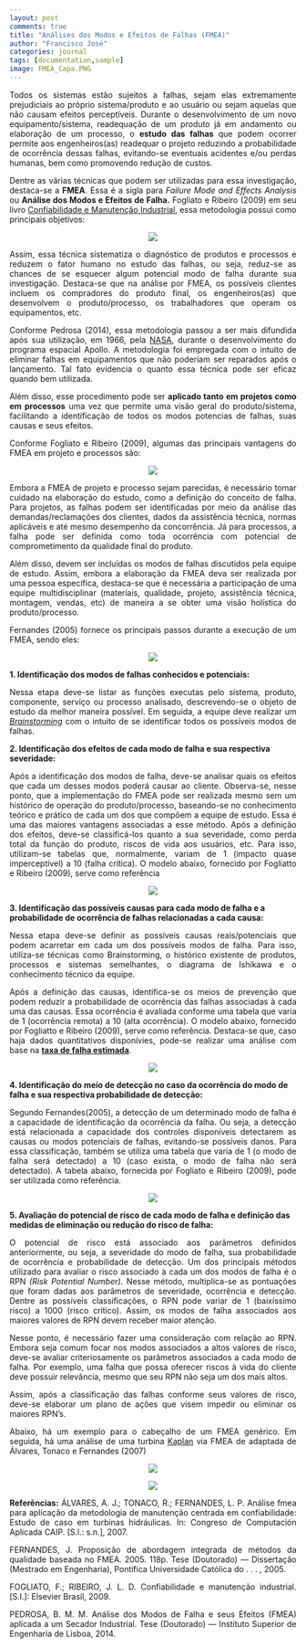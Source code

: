 ```yaml
---
layout: post
comments: true
title: "Análises dos Modos e Efeitos de Falhas (FMEA)"
author: "Francisco José"
categories: journal
tags: [documentation,sample]
image: FMEA_Capa.PNG
---
```

<html>
<body>

<p align="justify"> Todos os sistemas estão sujeitos a falhas, sejam elas extremamente prejudiciais ao próprio sistema/produto e ao usuário ou sejam aquelas que não causam efeitos perceptíveis. Durante o desenvolvimento de um novo equipamento/sistema, readequação de um produto já em andamento ou elaboração de um processo, o <b>estudo das falhas</b> que podem ocorrer permite aos engenheiros(as) readequar o projeto reduzindo a probabilidade de ocorrência dessas falhas, evitando-se eventuais acidentes e/ou perdas humanas, bem como promovendo redução de custos.</p>

<p align="justify"> Dentre as várias técnicas que podem ser utilizadas para essa investigação, destaca-se a <b>FMEA</b>. Essa é a sigla para <i>Failure Mode and Effects Analysis</i> ou <b>Análise dos Modos e Efeitos de Falha.</b> Fogliato e Ribeiro (2009) em seu livro <a href ="https://www.amazon.com.br/Confiabilidade-manuten%C3%A7%C3%A3o-industrial-Fl%C3%A1vio-Fogliatto-ebook/dp/B00CI4S6K2">Confiabilidade e Manutenção Industrial</a>, essa metodologia possui como principais objetivos:  </p>

<p align = "center">
<img src="http://engfrancisco.com/assets/img/FMEA_1.PNG"></p>


<p align="justify"> Assim, essa técnica sistematiza o diagnóstico de produtos e processos e reduzem o fator humano no estudo das falhas, ou seja, reduz-se as chances de se esquecer algum potencial modo de falha durante sua investigação. Destaca-se que na análise por FMEA, os possíveis clientes incluem os compradores do produto final, os engenheiros(as) que desenvolvem o produto/processo, os trabalhadores que operam os equipamentos, etc.
</p>

<p align="justify"> Conforme Pedrosa (2014), essa metodologia passou a ser mais difundida após sua utilização, em 1966, pela <a href="https://www.nasa.gov/">NASA</a>, durante o desenvolvimento do programa espacial Apollo. A metodologia foi empregada com o intuito de eliminar falhas em equipamentos que não poderiam ser reparados após o lançamento. Tal fato evidencia o quanto essa técnica pode ser eficaz quando bem utilizada.
</p>

<p align="justify"> Além disso, esse procedimento pode ser <b>aplicado tanto em projetos como em processos</b> uma vez que permite uma visão geral do produto/sistema, facilitando a identificação de todos os modos potencias de falhas, suas causas e seus efeitos.
</p>

<p align="justify"> Conforme Fogliato e Ribeiro (2009), algumas das principais vantagens do FMEA em projeto e processos são:</p>

<p align = "center">
<img src="http://engfrancisco.com/assets/img/FMEA_2.PNG"></p>

<p align="justify"> Embora a FMEA de projeto e processo sejam parecidas, é necessário tomar cuidado na elaboração do estudo, como a definição do conceito de falha. Para projetos, as falhas podem ser identificadas por meio da análise das demandas/reclamações dos clientes, dados da assistência técnica, normas aplicáveis e até mesmo desempenho da concorrência. Já para processos, a falha pode ser definida como toda ocorrência com potencial de comprometimento da qualidade final do produto. 
</p>

<p align="justify"> Além disso, devem ser incluídas os modos de falhas discutidos pela equipe de estudo. Assim, embora a elaboração da FMEA deva ser realizada por uma pessoa específica, destaca-se que é necessária a participação de uma equipe multidisciplinar (materiais, qualidade, projeto, assistência técnica, montagem, vendas, etc) de maneira a se obter uma visão holística do produto/processo.
</p>

<p align="justify"> Fernandes (2005) fornece os principais passos durante a execução de um FMEA, sendo eles:</p>

<p align = "center">
<img src="http://engfrancisco.com/assets/img/FMEA_3.PNG"></p>


<b>1. Identificação dos modos de falhas conhecidos e potenciais:</b>
	
<p align="justify">Nessa etapa deve-se listar as funções executas pelo sistema, produto, componente, serviço ou processo analisado, descrevendo-se o objeto de estudo da melhor maneira possível. Em seguida, a equipe deve realizar um <a href ="https://en.wikipedia.org/wiki/Brainstorming"><i>Brainstorming</i></a> com o intuito de se identificar todos os possíveis modos de falhas.</p>

<b>2. Identificação dos efeitos de cada modo de falha e sua respectiva severidade:</b>

<p align="justify">Após a identificação dos modos de falha, deve-se analisar quais os efeitos que cada um desses modos poderá causar ao cliente. Observa-se, nesse ponto, que a implementação do FMEA pode ser realizada mesmo sem um histórico de operação do produto/processo, baseando-se no conhecimento teórico e prático de cada um dos que compõem a equipe de estudo. Essa é uma das maiores vantagens associadas a esse método. Após a definição dos efeitos, deve-se classificá-los quanto a sua severidade, como perda total da função do produto, riscos de vida aos usuários, etc. Para isso, utilizam-se tabelas que, normalmente, variam de 1 (impacto quase imperceptível) a 10 (falha crítica). O modelo abaixo, fornecido por Fogliatto e Ribeiro (2009), serve como referência</p>

<p align = "center">
<img src="http://engfrancisco.com/assets/img/FMEA_4.PNG"></p>

<b>3. Identificação das possíveis causas para cada modo de falha e a probabilidade de ocorrência de falhas relacionadas a cada causa:</b>

<p align="justify">Nessa etapa deve-se definir as possíveis causas reais/potenciais que podem acarretar em cada um dos possíveis modos de falha. Para isso, utiliza-se técnicas como Brainstorming, o histórico existente de produtos, processos e sistemas semelhantes, o diagrama de Ishikawa e o conhecimento técnico da equipe.</p>

<p align="justify">Após a definição das causas, identifica-se os meios de prevenção que podem reduzir a probabilidade de ocorrência das falhas associadas à cada uma das causas. Essa ocorrência é avaliada conforme uma tabela que varia de 1 (ocorrência remota) a 10 (alta ocorrência). O modelo abaixo, fornecido por Fogliatto e Ribeiro (2009), serve como referência. Destaca-se que, caso haja dados quantitativos disponívies, pode-se realizar uma análise com base na <a href ="https://en.wikipedia.org/wiki/Failure_rate"><b>taxa de falha estimada</b></a>.</p>

<p align = "center">
<img src="http://engfrancisco.com/assets/img/FMEA_5.PNG"></p>

<b>4. Identificação do meio de detecção no caso da ocorrência do modo de falha e sua respectiva probabilidade de detecção:</b>

<p align="justify">Segundo Fernandes(2005), a detecção de um determinado modo de falha é a capacidade de identificação da ocorrência da falha. Ou seja, a detecção está relacionada a capacidade dos controles disponíveis detectarem as causas ou modos potenciais de falhas, evitando-se possíveis danos. Para essa classificação, também se utiliza uma tabela que varia de 1 (o modo de falha será detectado) a 10 (caso exista, o modo de falha não será detectado). A tabela abaixo, fornecida por Fogliato e Ribeiro (2009), pode ser utilizada como referência.</p>

<p align = "center">
<img src="http://engfrancisco.com/assets/img/FMEA_6.PNG"></p>

<b>5. Avaliação do potencial de risco de cada modo de falha e definição das medidas de eliminação ou redução do risco de falha:</b>

<p align= "justify">O potencial de risco está associado aos parâmetros definidos anteriormente, ou seja, a severidade do modo de falha, sua probabilidade de ocorrência e probabilidade de detecção. Um dos principais métodos utilizado para avaliar o risco associado à cada um dos modos de falha é o RPN <i>(Risk Potential Number)</i>. Nesse método, multiplica-se as pontuações que foram dadas aos parâmetros de severidade, ocorrência e detecção. Dentre as possíveis classificações, o RPN pode variar de 1 (baixíssimo risco) a 1000 (risco crítico).  Assim, os modos de falha associados aos maiores valores de RPN devem receber maior atenção.</p>

<p align="justify">Nesse ponto, é necessário fazer uma consideração com relação ao RPN. Embora seja comum focar nos modos associados a altos valores de risco, deve-se avaliar criteriosamente os parâmetros associados a cada modo de falha. Por exemplo, uma falha que possa oferecer riscos à vida do cliente deve possuir relevância, mesmo que seu RPN não seja um dos mais altos.</p>

<p align="justify">Assim, após a classificação das falhas conforme seus valores de risco, deve-se elaborar um plano de ações que visem impedir ou eliminar os maiores RPN’s.</p>
	
<p align="justify">Abaixo, há um exemplo para o cabeçalho de um FMEA genérico. Em seguida, há uma análise de uma turbina <a href="https://en.wikipedia.org/wiki/Kaplan_turbine">Kaplan</a> via FMEA de adaptada de Álvares, Tonaco e Fernandes (2007) </p>

<p align = "center">
<img src="http://engfrancisco.com/assets/img/Cabecalho.PNG"></p>

<p align = "center">
<img src="http://engfrancisco.com/assets/img/FMEA_Aplicado.PNG"></p>



</body>
</html>

<p align="justify"><b>Referências:</b>
ÁLVARES, A. J.; TONACO, R.; FERNANDES, L. P. Análise fmea para aplicação da metodologia de manutenção centrada
em confiabilidade: Estudo de caso em turbinas hidráulicas. In: Congreso de Computación Aplicada CAIP. [S.l.: s.n.],
2007.</p>

<p align="justify">FERNANDES, J. Proposição de abordagem integrada de métodos da qualidade baseada no FMEA. 2005. 118p. Tese
(Doutorado) — Dissertação (Mestrado em Engenharia), Pontífica Universidade Católica do . . . , 2005.</p>

<p align="justify">FOGLIATO, F.; RIBEIRO, J. L. D. Confiabilidade e manutenção industrial. [S.l.]: Elsevier Brasil, 2009.</p>

<p align="justify">PEDROSA, B. M. M. Análise dos Modos de Falha e seus Efeitos (FMEA) aplicada a um Secador Industrial. Tese
(Doutorado) — Instituto Superior de Engenharia de Lisboa, 2014.</p>

<p align="justify"><a href="https://engeteles.com.br/fmea-o-que-e-como-fazer/"></a></p>

<p align="justify"><a href="https://blogdaqualidade.com.br/analise-de-modos-de-falhas-e-efeitos-fmea/"></a></p>
